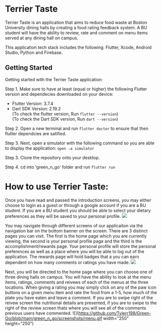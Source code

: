# Terrier Taste

Terrier Taste is an application that aims to reduce food waste at Boston University dining halls by creating a food rating feedback system. A BU student  will have the ability to review, rate and comment on menu items served at any dining hall on campus.

This application tech stack includes the following: Flutter, Xcode, Android Studio, Python and Firebase. 

## Getting Started

Getting started with the Terrier Taste application: 

Step 1. Make sure to have at least (equal or higher) the following Flutter version and dependecies downloaded on your device: 
* Flutter Version: 3.7.4 
* Dart SDK Version: 2.19.2 <br />
(To check the flutter version, Run ```flutter --version```)<br />
(To check the Dart SDK version, Run ```dart --version```)<br />

Step 2. Open a new terminal and run ```flutter doctor``` to ensure that then flutter  dependcies are satified. 

Step 3. Next, open a simulator with the following command so you are able to display the application: ```open -a simulator```

Step 3. Clone the repository onto your desktop. 

Step 4. cd into 'green_n_go' folder and run ```flutter run```

# How to use Terrier Taste: 

Once you have read and passed the introduction screens, you may either choose to login as a guest or through a google account if you are a BU student. If you are a BU student you should be able to select your dietary preferences as they will be saved to your personal profile. 
![](https://github.com/Tylerr198/Green-Go/blob/main/green_n_go/screenshots/signIn.gif)

You may navigate through different screens of our applicaiton via the navigation bar on the bottom banner on the screen. There are 3 distinct pages you can visit. The first is the home page which you are currently viewing, the second is your personal profile page and the third is the accomplishment/rewards page. Your personal profile will store the personal preferences as well as a place where you will be able to log out of the application. The rewards page will hold badges that a you can earn dependent on how many comments or ratings you have made. 
![](https://github.com/Tylerr198/Green-Go/blob/main/green_n_go/screenshots/navigation_bar.gif)

Next, you will be directed to the home page where you can choose one of three dining halls on campus. You will have the ability to look at the menu items, ratings, comments and reivews of each of the menus at the three locations. When giving a rating you may simply click on any of the paw icon buttons on a given menu item and rate the food from a 1-5, how much of the plate you have eaten and leave a comment. If you are to swipe right of the reivew screen the nutritional details are presented, if you are to swipe to the right of the review screen thats where you will see all of the comments previous users have commented. 
![](https://github.com/Tylerr198/Green-Go/blob/main/green_n_go/screenshots/menu.gif width="250" height="250")

